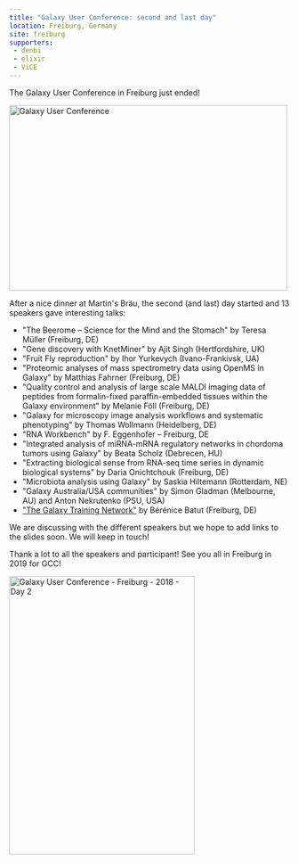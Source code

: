 ```yaml
---
title: "Galaxy User Conference: second and last day"
location: Freiburg, Germany
site: freiburg
supporters:
 - denbi
 - elixir
 - ViCE
---
```


The Galaxy User Conference in Freiburg just ended!

<div class="multiple-img">
<a href="https://flic.kr/s/aHskxLjQmU" title="Galaxy User Conference"><img src="https://farm1.staticflickr.com/805/25968925177_1abd50e835_k.jpg" width="500" height="333" alt="Galaxy User Conference"></a><script async src="//embedr.flickr.com/assets/client-code.js" charset="utf-8"></script>
</div>

After a nice dinner at Martin's Bräu, the second (and last) day started and 13 speakers gave interesting talks:

- "The Beerome – Science for the Mind and the Stomach" by Teresa Müller (Freiburg, DE)
- "Gene discovery with KnetMiner" by Ajit Singh (Hertfordshire, UK)
- "Fruit Fly reproduction" by Ihor Yurkevych (Ivano-Frankivsk, UA)
- "Proteomic analyses of mass spectrometry data using OpenMS in Galaxy" by Matthias Fahrner (Freiburg, DE)
- "Quality control and analysis of large scale MALDI imaging data of peptides from formalin-fixed paraffin-embedded tissues within the Galaxy environment" by Melanie Föll (Freiburg, DE)
- "Galaxy for microscopy image analysis workflows and systematic phenotyping" by Thomas Wollmann (Heidelberg, DE)
- "RNA Workbench" by F. Eggenhofer – Freiburg, DE
- "Integrated analysis of miRNA-mRNA regulatory networks in chordoma tumors using Galaxy" by Beata Scholz (Debrecen, HU)
- "Extracting biological sense from RNA-seq time series in dynamic biological systems" by Daria Onichtchouk (Freiburg, DE)
- "Microbiota analysis using Galaxy" by Saskia Hiltemann (Rotterdam, NE)
- "Galaxy Australia/USA communities" by Simon Gladman (Melbourne, AU) and Anton Nekrutenko (PSU, USA)
- ["The Galaxy Training Network"](http://bebatut.fr/talks/18/03_16_galaxy_user_conf/#/1) by Bérénice Batut (Freiburg, DE)

We are discussing with the different speakers but we hope to add links to the slides soon. We will keep in touch!

Thank a lot to all the speakers and participant! See you all in Freiburg in 2019 for GCC!  


<div class="multiple-img">
<a data-flickr-embed="true"  href="https://www.flickr.com/photos/134305289@N03/25968925417/in/album-72157666749418028/" title="Galaxy User Conference - Freiburg - 2018 - Day 2"><img src="https://farm5.staticflickr.com/4782/25968925417_32689c8941.jpg" width="333" height="500" alt="Galaxy User Conference - Freiburg - 2018 - Day 2"></a><script async src="//embedr.flickr.com/assets/client-code.js" charset="utf-8"></script>
</div>
